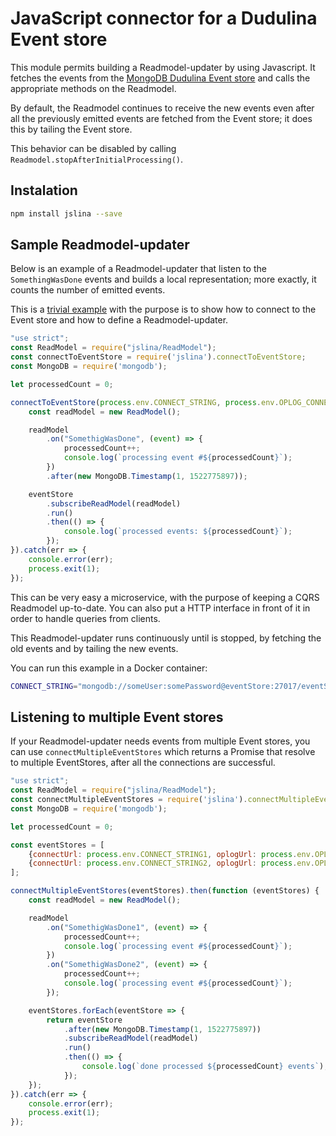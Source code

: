 # JavaScript connector for a Dudulina Event store

This module permits building a Readmodel-updater by using Javascript. 
It fetches the events from the [MongoDB Dudulina Event store](https://github.com/xprt64/dudulina) and calls the appropriate methods on the Readmodel.

By default, the Readmodel continues to receive the new events even after all the previously emitted events are fetched 
from the Event store; it does this by tailing the Event store.

This behavior can be disabled by calling `Readmodel.stopAfterInitialProcessing()`.

## Instalation

```bash
npm install jslina --save
```

## Sample Readmodel-updater

Below is an example of a Readmodel-updater that listen to the `SomethingWasDone` events and builds a local
representation; more exactly, it counts the number of emitted events.

This is a [trivial example](https://github.com/xprt64/jslina/blob/master/sample/simple-readmodel.js) with the purpose is to show how to connect to the Event store and how to define a Readmodel-updater.

```javascript
"use strict";
const ReadModel = require("jslina/ReadModel");
const connectToEventStore = require('jslina').connectToEventStore;
const MongoDB = require('mongodb');

let processedCount = 0;

connectToEventStore(process.env.CONNECT_STRING, process.env.OPLOG_CONNECT_STRING).then(function (eventStore) {
    const readModel = new ReadModel();

    readModel
        .on("SomethigWasDone", (event) => {
            processedCount++;
            console.log(`processing event #${processedCount}`);
        })
        .after(new MongoDB.Timestamp(1, 1522775897));

    eventStore
        .subscribeReadModel(readModel)
        .run()
        .then(() => {
            console.log(`processed events: ${processedCount}`);
        });
}).catch(err => {
    console.error(err);
    process.exit(1);
});
```

This can be very easy a microservice, with the purpose of keeping a CQRS Readmodel up-to-date. You can also put a HTTP interface in front of
it in order to handle queries from clients.

This Readmodel-updater runs continuously until is stopped, by fetching the old events and by tailing the new events.

You can run this example in a Docker container:

```bash
CONNECT_STRING="mongodb://someUser:somePassword@eventStore:27017/eventStore" OPLOG_CONNECT_STRING="mongodb://someUser:somePassword@eventStore:27017/local" node simple-readmodel.js
```

## Listening to multiple Event stores

If your Readmodel-updater needs events from multiple Event stores, you can use `connectMultipleEventStores` which returns
a Promise that resolve to multiple EventStores, after all the connections are successful.

```javascript
"use strict";
const ReadModel = require("jslina/ReadModel");
const connectMultipleEventStores = require('jslina').connectMultipleEventStores;
const MongoDB = require('mongodb');

let processedCount = 0;

const eventStores = [
    {connectUrl: process.env.CONNECT_STRING1, oplogUrl: process.env.OPLOG_CONNECT_STRING1},
    {connectUrl: process.env.CONNECT_STRING2, oplogUrl: process.env.OPLOG_CONNECT_STRING2}
];

connectMultipleEventStores(eventStores).then(function (eventStores) {
    const readModel = new ReadModel();

    readModel
        .on("SomethigWasDone1", (event) => {
            processedCount++;
            console.log(`processing event #${processedCount}`);
        })
        .on("SomethigWasDone2", (event) => {
            processedCount++;
            console.log(`processing event #${processedCount}`);
        });

    eventStores.forEach(eventStore => {
        return eventStore
            .after(new MongoDB.Timestamp(1, 1522775897))
            .subscribeReadModel(readModel)
            .run()
            .then(() => {
                console.log(`done processed ${processedCount} events`);
            });
    });
}).catch(err => {
    console.error(err);
    process.exit(1);
});
```